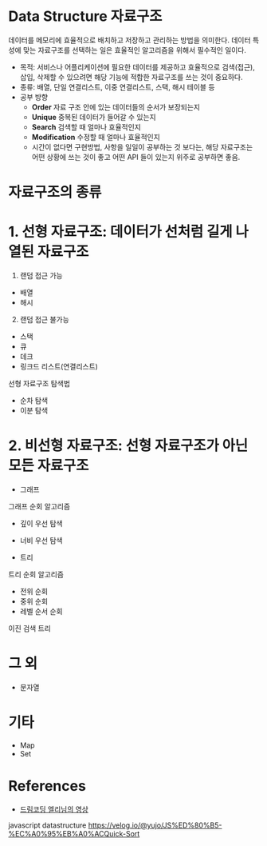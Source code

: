 # Data Structure 자료구조

데이터를 메모리에 효율적으로 배치하고 저장하고 관리하는 방법을 의미한다. 데이터 특성에 맞는 자료구조를 선택하는 일은 효율적인 알고리즘을 위해서 필수적인 일이다.

- 목적: 서비스나 어플리케이션에 필요한 데이터를 제공하고 효율적으로 검색(접근), 삽입, 삭제할 수 있으려면 해당 기능에 적합한 자료구조를 쓰는 것이 중요하다.
- 종류: 배열, 단일 연결리스트, 이중 연결리스트, 스택, 해시 테이블 등
- 공부 방향
  - **Order** 자료 구조 안에 있는 데이터들의 순서가 보장되는지
  - **Unique** 중복된 데이터가 들어갈 수 있는지
  - **Search** 검색할 때 얼마나 효율적인지
  - **Modification** 수정할 때 얼마나 효율적인지
  - 시간이 없다면 구현방법, 사항을 일일이 공부하는 것 보다는, 해당 자료구조는 어떤 상황에 쓰는 것이 좋고 어떤 API 들이 있는지 위주로 공부하면 좋음.

# 자료구조의 종류

# 1. 선형 자료구조: 데이터가 선처럼 길게 나열된 자료구조

1. 랜덤 접근 가능

- 배열
- 해시

2. 랜덤 접근 불가능

- 스택
- 큐
- 데크
- 링크드 리스트(연결리스트)

선형 자료구조 탐색법

- 순차 탐색
- 이분 탐색

# 2. 비선형 자료구조: 선형 자료구조가 아닌 모든 자료구조

- 그래프

그래프 순회 알고리즘

- 깊이 우선 탐색
- 너비 우선 탐색

- 트리

트리 순회 알고리즘

- 전위 순회
- 중위 순회
- 레벨 순서 순회

이진 검색 트리

# 그 외

- 문자열

# 기타

- Map
- Set

# References

- [드림코딩 엘리님의 영상](https://www.youtube.com/watch?v=okHGRlgR8ps&feature=youtu.be)

javascript datastructure https://velog.io/@yujo/JS%ED%80%B5-%EC%A0%95%EB%A0%ACQuick-Sort
